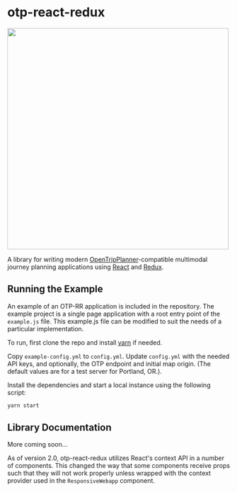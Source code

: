 # otp-react-redux

<img src="https://github.com/opentripplanner/otp-react-redux/raw/master/otprr.png" width="500" />

A library for writing modern [OpenTripPlanner](http://www.opentripplanner.org/)-compatible multimodal journey planning applications using [React]() and [Redux]().

## Running the Example

An example of an OTP-RR application is included in the repository. The example project is a single page application with a root entry point of the `example.js` file. This example.js file can be modified to suit the needs of a particular implementation.

To run, first clone the repo and install [yarn](https://yarnpkg.com/) if needed.

Copy `example-config.yml` to `config.yml`. Update `config.yml` with the needed API keys, and optionally, the OTP endpoint and initial map origin. (The default values are for a test server for Portland, OR.).

Install the dependencies and start a local instance using the following script:

```bash
yarn start
```

## Library Documentation

More coming soon...

As of version 2.0, otp-react-redux utilizes React's context API in a number of components. This changed the way that some components receive props such that they will not work properly unless wrapped with the context provider used in the `ResponsiveWebapp` component.
